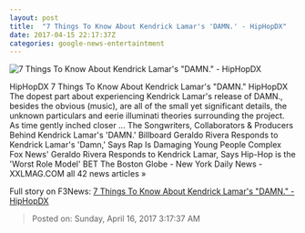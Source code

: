 ```yaml
---
layout: post
title:  "7 Things To Know About Kendrick Lamar's 'DAMN.' - HipHopDX"
date: 2017-04-15 22:17:37Z
categories: google-news-entertaintment
---
```


![7 Things To Know About Kendrick Lamar's "DAMN." - HipHopDX](http://s3.amazonaws.com/hiphopdx-production/2017/04/02-kendrick-humble-2017-screenshot-billboard-embed-e1492216291168-790x595.jpg)

HipHopDX 7 Things To Know About Kendrick Lamar's "DAMN." HipHopDX The dopest part about experiencing Kendrick Lamar's release of DAMN., besides the obvious (music), are all of the small yet significant details, the unknown particulars and eerie illuminati theories surrounding the project. As time gently inched closer ... The Songwriters, Collaborators & Producers Behind Kendrick Lamar's 'DAMN.' Billboard Geraldo Rivera Responds to Kendrick Lamar's 'Damn,' Says Rap Is Damaging Young People Complex Fox News' Geraldo Rivera Responds to Kendrick Lamar, Says Hip-Hop is the 'Worst Role Model' BET The Boston Globe - New York Daily News - XXLMAG.COM all 42 news articles »


Full story on F3News: [7 Things To Know About Kendrick Lamar's "DAMN." - HipHopDX](http://www.f3nws.com/n/npjxTB)

> Posted on: Sunday, April 16, 2017 3:17:37 AM
